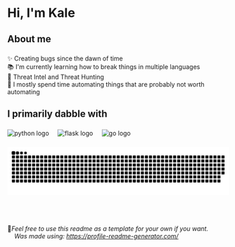 <h1 align="left">Hi, I'm Kale</h1>

###

###

<h2 align="left">About me</h2>

###

<p align="left">✨ Creating bugs since the dawn of time<br>📚 I'm currently learning how to break things in multiple languages<br>💼 Threat Intel and Threat Hunting<br>🎲 I mostly spend time automating things that are probably not worth automating</p>

###

<h2 align="left">I primarily dabble with</h2>

###

<div align="left">
  <img src="https://cdn.jsdelivr.net/gh/devicons/devicon/icons/python/python-original.svg" height="40" alt="python logo"  />
  <img width="12" />
  <img src="https://cdn.jsdelivr.net/gh/devicons/devicon/icons/flask/flask-original.svg" height="40" alt="flask logo"  />
  <img width="12" />
  <img src="https://cdn.jsdelivr.net/gh/devicons/devicon/icons/go/go-original.svg" height="40" alt="go logo"  />
  <img width="12" />
</div>

<!--Icons: https://github.com/devicons/devicon/tree/v2.16.0/icons
Use https://cdn.jsdeliver.net/gh/devicons/icons/ for putting in>-->
###

<picture>
    <source media="(prefers-color-scheme: dark)" srcset="https://raw.githubusercontent.com/AlbusNoir/AlbusNoir/output/github-snake-dark.svg" />
    <source media="(prefers-color-scheme: light)" srcset="https://raw.githubusercontent.com/AlbusNoir/AlbusNoir/output/github-snake.svg" />
    <img alt="github-snake" src="https://raw.githubusercontent.com/AlbusNoir/AlbusNoir/output/github-snake.svg" />
</picture>

<br><br><br>
📜<em><sm>Feel free to use this readme as a template for your own if you want.<br>&nbsp;&nbsp;&nbsp;&nbsp;Was made using: https://profile-readme-generator.com/</sm></em>
